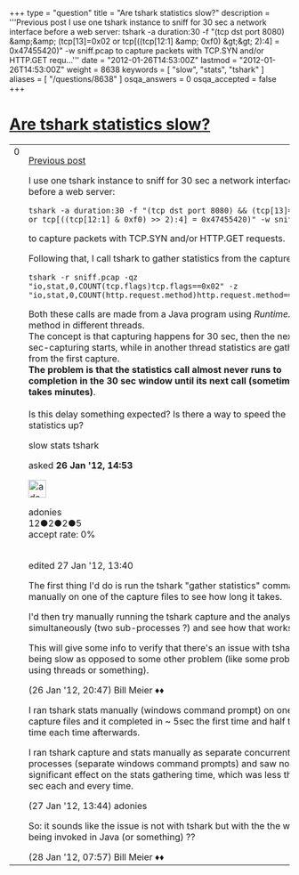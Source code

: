 +++
type = "question"
title = "Are tshark statistics slow?"
description = '''Previous post I use one tshark instance to sniff for 30 sec a network interface before a web server: tshark -a duration:30 -f &quot;(tcp dst port 8080) &amp;amp;&amp;amp; (tcp[13]=0x02 or tcp[((tcp[12:1] &amp;amp; 0xf0) &amp;gt;&amp;gt; 2):4] = 0x47455420)&quot; -w sniff.pcap  to capture packets with TCP.SYN and/or HTTP.GET requ...'''
date = "2012-01-26T14:53:00Z"
lastmod = "2012-01-26T14:53:00Z"
weight = 8638
keywords = [ "slow", "stats", "tshark" ]
aliases = [ "/questions/8638" ]
osqa_answers = 0
osqa_accepted = false
+++

<div class="headNormal">

# [Are tshark statistics slow?](/questions/8638/are-tshark-statistics-slow)

</div>

<div id="main-body">

<div id="askform">

<table id="question-table" style="width:100%;"><colgroup><col style="width: 50%" /><col style="width: 50%" /></colgroup><tbody><tr class="odd"><td style="width: 30px; vertical-align: top"><div class="vote-buttons"><div id="post-8638-score" class="post-score" title="current number of votes">0</div><div id="favorite-count" class="favorite-count"></div></div></td><td><div id="item-right"><div class="question-body"><p><a href="http://ask.wireshark.org/questions/8029/counting-incoming-tcp-open-http-get-requests-to-a-web-server">Previous post</a></p><p>I use one tshark instance to sniff for 30 sec a network interface before a web server:<br />
</p><pre><code>tshark -a duration:30 -f &quot;(tcp dst port 8080) &amp;&amp; (tcp[13]=0x02 or tcp[((tcp[12:1] &amp; 0xf0) &gt;&gt; 2):4] = 0x47455420)&quot; -w sniff.pcap</code></pre><p>to capture packets with TCP.SYN and/or HTTP.GET requests.<br />
</p><p>Following that, I call tshark to gather statistics from the capture file:<br />
</p><pre><code>tshark -r sniff.pcap -qz &quot;io,stat,0,COUNT(tcp.flags)tcp.flags==0x02&quot; -z &quot;io,stat,0,COUNT(http.request.method)http.request.method==&quot;GET&quot;&quot;</code></pre><p>Both these calls are made from a Java program using <em>Runtime.exec()</em> method in different threads.<br />
The concept is that capturing happens for 30 sec, then the next 30-sec-capturing starts, while in another thread statistics are gathered from the first capture.<br />
<strong>The problem is that the statistics call almost never runs to completion in the 30 sec window until its next call (sometimes takes minutes)</strong>.<br />
<br />
Is this delay something expected? Is there a way to speed the statistics up?</p></div><div id="question-tags" class="tags-container tags">slow stats tshark</div><div id="question-controls" class="post-controls"></div><div class="post-update-info-container"><div class="post-update-info post-update-info-user"><p>asked <strong>26 Jan '12, 14:53</strong></p><img src="https://secure.gravatar.com/avatar/b6ab78997ac26efb7a11ea254f8bcc76?s=32&amp;d=identicon&amp;r=g" class="gravatar" width="32" height="32" alt="adonies&#39;s gravatar image" /><p>adonies<br />
<span class="score" title="12 reputation points">12</span><span title="2 badges"><span class="badge1">●</span><span class="badgecount">2</span></span><span title="2 badges"><span class="silver">●</span><span class="badgecount">2</span></span><span title="5 badges"><span class="bronze">●</span><span class="badgecount">5</span></span><br />
<span class="accept_rate" title="Rate of the user&#39;s accepted answers">accept rate:</span> <span title="adonies has no accepted answers">0%</span> </br></br></p></div><div class="post-update-info post-update-info-edited"><p>edited 27 Jan '12, 13:40</p></div></div><div id="comments-container-8638" class="comments-container"><span id="8644"></span><div id="comment-8644" class="comment"><div id="post-8644-score" class="comment-score"></div><div class="comment-text"><p>The first thing I'd do is run the tshark "gather statistics" command manually on one of the capture files to see how long it takes.</p><p>I'd then try manually running the tshark capture and the analysis simultaneously (two sub-processes ?) and see how that works.</p><p>This will give some info to verify that there's an issue with tshark being slow as opposed to some other problem (like some problem using threads or something).</p></div><div id="comment-8644-info" class="comment-info"><span class="comment-age">(26 Jan '12, 20:47)</span> Bill Meier ♦♦</div></div><span id="8656"></span><div id="comment-8656" class="comment"><div id="post-8656-score" class="comment-score"></div><div class="comment-text"><p>I ran tshark stats manually (windows command prompt) on one of the capture files and it completed in ~ 5sec the first time and half that time each time afterwards.</p><p>I ran tshark capture and stats manually as separate concurrent processes (separate windows command prompts) and saw no significant effect on the stats gathering time, which was less than 5 sec each and every time.</p></div><div id="comment-8656-info" class="comment-info"><span class="comment-age">(27 Jan '12, 13:44)</span> adonies</div></div><span id="8665"></span><div id="comment-8665" class="comment"><div id="post-8665-score" class="comment-score"></div><div class="comment-text"><p>So: it sounds like the issue is not with tshark but with the the way it's being invoked in Java (or something) ??</p></div><div id="comment-8665-info" class="comment-info"><span class="comment-age">(28 Jan '12, 07:57)</span> Bill Meier ♦♦</div></div></div><div id="comment-tools-8638" class="comment-tools"></div><div class="clear"></div><div id="comment-8638-form-container" class="comment-form-container"></div><div class="clear"></div></div></td></tr></tbody></table>

</div>

</div>

